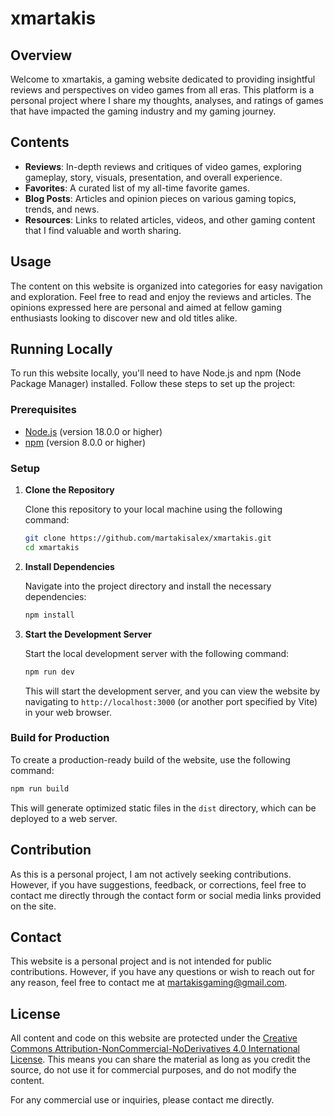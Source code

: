 # xmartakis

## Overview

Welcome to xmartakis, a gaming website dedicated to providing insightful reviews and perspectives on video games from all eras. This platform is a personal project where I share my thoughts, analyses, and ratings of games that have impacted the gaming industry and my gaming journey.

## Contents

- **Reviews**: In-depth reviews and critiques of video games, exploring gameplay, story, visuals, presentation, and overall experience.
- **Favorites**: A curated list of my all-time favorite games.
- **Blog Posts**: Articles and opinion pieces on various gaming topics, trends, and news.
- **Resources**: Links to related articles, videos, and other gaming content that I find valuable and worth sharing.

## Usage

The content on this website is organized into categories for easy navigation and exploration. Feel free to read and enjoy the reviews and articles. The opinions expressed here are personal and aimed at fellow gaming enthusiasts looking to discover new and old titles alike.

## Running Locally

To run this website locally, you'll need to have Node.js and npm (Node Package Manager) installed. Follow these steps to set up the project:

### Prerequisites

- [Node.js](https://nodejs.org/) (version 18.0.0 or higher)
- [npm](https://www.npmjs.com/) (version 8.0.0 or higher)

### Setup

1. **Clone the Repository**

   Clone this repository to your local machine using the following command:

   ```bash
   git clone https://github.com/martakisalex/xmartakis.git
   cd xmartakis
   ```

2. **Install Dependencies**

   Navigate into the project directory and install the necessary dependencies:

   ```bash
   npm install
   ```

3. **Start the Development Server**

   Start the local development server with the following command:

   ```bash
   npm run dev
   ```

   This will start the development server, and you can view the website by navigating to `http://localhost:3000` (or another port specified by Vite) in your web browser.

### Build for Production

To create a production-ready build of the website, use the following command:

```bash
npm run build
```

This will generate optimized static files in the `dist` directory, which can be deployed to a web server.

## Contribution

As this is a personal project, I am not actively seeking contributions. However, if you have suggestions, feedback, or corrections, feel free to contact me directly through the contact form or social media links provided on the site.

## Contact

This website is a personal project and is not intended for public contributions. However, if you have any questions or wish to reach out for any reason, feel free to contact me at [martakisgaming@gmail.com](mailto:martakisgaming@gmail.com).

## License

All content and code on this website are protected under the [Creative Commons Attribution-NonCommercial-NoDerivatives 4.0 International License](https://creativecommons.org/licenses/by-nc-nd/4.0/). This means you can share the material as long as you credit the source, do not use it for commercial purposes, and do not modify the content.

For any commercial use or inquiries, please contact me directly.